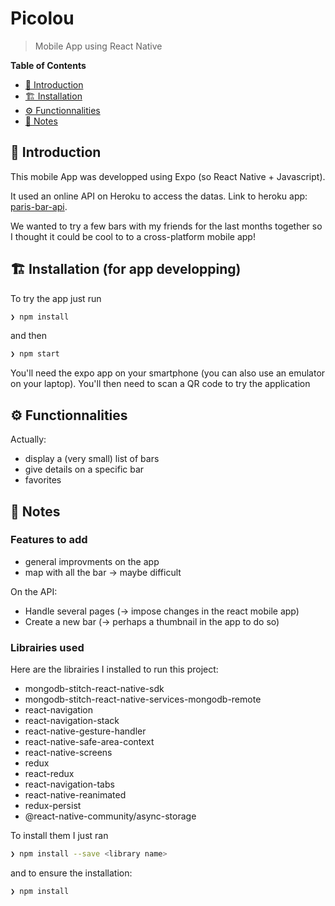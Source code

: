 # Picolou
> Mobile App using React Native 



**Table of Contents**
- [📖 Introduction](#-introduction)
- [🏗 Installation ](#-installation-for-app-developping)
- [⚙️ Functionnalities ](#%EF%B8%8F-functionnalities)
- [📝 Notes ](#-notes)



## 📖 Introduction

This mobile App was developped using Expo (so React Native + Javascript).

It used an online API on Heroku to access the datas.
Link to heroku app: [paris-bar-api](https://paris-bar-api.herokuapp.com/).

We wanted to try a few bars with my friends for the last months together so I thought it could be cool to to a cross-platform mobile app!

## 🏗 Installation (for app developping)

To try the app just run
```sh
❯ npm install
```
and then
```sh
❯ npm start
```

You'll need the  expo app on your smartphone (you can also use an emulator on your laptop).
You'll then need to scan a QR code to try the application


## ⚙️ Functionnalities 

Actually:
- display a (very small) list of bars
- give details on a specific bar
- favorites 


## 📝 Notes 

### Features to add

- general improvments on the app
- map with all the bar -> maybe difficult

On the API:
- Handle several pages (-> impose changes in the react mobile app) 
- Create a new bar (-> perhaps a thumbnail in the app to do so)

### Librairies used

Here are the librairies I installed to run this project:

- mongodb-stitch-react-native-sdk
- mongodb-stitch-react-native-services-mongodb-remote
- react-navigation
- react-navigation-stack 
- react-native-gesture-handler  
- react-native-safe-area-context 
- react-native-screens
- redux
- react-redux
- react-navigation-tabs
- react-native-reanimated
- redux-persist
- @react-native-community/async-storage

To install them I just ran
```sh
❯ npm install --save <library name>
```
and to ensure the installation: 
```sh
❯ npm install 
```

